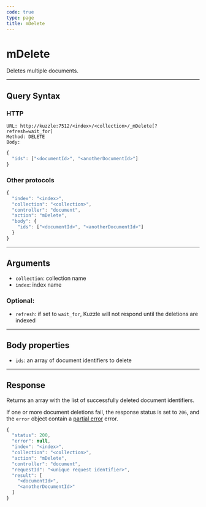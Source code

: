 ```yaml
---
code: true
type: page
title: mDelete
---
```


# mDelete



Deletes multiple documents.

---

## Query Syntax

### HTTP

```http
URL: http://kuzzle:7512/<index>/<collection>/_mDelete[?refresh=wait_for]
Method: DELETE
Body:
```

```js
{
  "ids": ["<documentId>", "<anotherDocumentId>"]
}
```

### Other protocols

```js
{
  "index": "<index>",
  "collection": "<collection>",
  "controller": "document",
  "action": "mDelete",
  "body": {
    "ids": ["<documentId>", "<anotherDocumentId>"]
  }
}
```

---

## Arguments

- `collection`: collection name
- `index`: index name

### Optional:

- `refresh`: if set to `wait_for`, Kuzzle will not respond until the deletions are indexed

---

## Body properties

- `ids`: an array of document identifiers to delete

---

## Response

Returns an array with the list of successfully deleted document identifiers.

If one or more document deletions fail, the response status is set to `206`, and the `error` object contain a [partial error](/core/2/api/essentials/errors/handling#partialerror) error.

```js
{
  "status": 200,
  "error": null,
  "index": "<index>",
  "collection": "<collection>",
  "action": "mDelete",
  "controller": "document",
  "requestId": "<unique request identifier>",
  "result": [
    "<documentId>",
    "<anotherDocumentId>"
  ]
}
```
